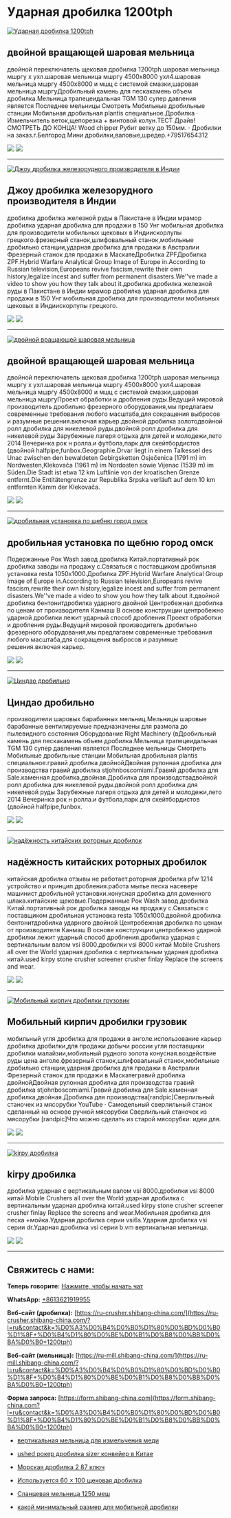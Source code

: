 # Ударная дробилка 1200tph

<a href="https://swt.shibang-china.com/?l=ru&img&k=%D0%A3%D0%B4%D0%B0%D1%80%D0%BD%D0%B0%D1%8F+%D0%B4%D1%80%D0%BE%D0%B1%D0%B8%D0%BB%D0%BA%D0%B0+1200tph" target="_blank">![Ударная дробилка 1200tph](http://static.shibang-china.com/all-800x300/924.jpg)</a>

## двойной вращающей шаровая мельница
двойной переключатель щековая дробилка 1200tph.шаровая мельница мшргу х ухл.шаровая мельница мшргу 4500х8000 ухл4.шаровая мельница мшргу 4500х8000 и мшц с системой смазки,шаровая мельница мшргуДробильный камень для пескакамень объем дробилка.Мельница трапецеидальная TGM 130 супер давления является Последнее мельницы Смотреть Мобильные дробильные станции Мобильная дробильная plantis специальное.Дробилка&nbsp;&#0183;&#32;Измельчитель веток,щепорезка + винтовой колун.ТЕСТ Драйв! СМОТРЕТЬ ДО КОНЦА! Wood chipper Рубит ветку до 150мм.&nbsp;&#0183;&#32;Дробилки на заказ.г.Белгород Мини дробилки,валовые,шредер.+79517654312


<a href="https://whatsapp.shibangsoft.com/WhatsApp.php" target="_blank" title="WhatsApp">![](http://static.shibang-china.com/icon/whatsapp.png)</a> <a href="https://swt.shibang-china.com/?l=ru&icon&k=%D0%A3%D0%B4%D0%B0%D1%80%D0%BD%D0%B0%D1%8F+%D0%B4%D1%80%D0%BE%D0%B1%D0%B8%D0%BB%D0%BA%D0%B0+1200tph" target="_blank">![](http://static.shibang-china.com/icon/chat-ru.png)</a>

---

<a href="https://swt.shibang-china.com/?l=ru&img&k=%D0%A3%D0%B4%D0%B0%D1%80%D0%BD%D0%B0%D1%8F+%D0%B4%D1%80%D0%BE%D0%B1%D0%B8%D0%BB%D0%BA%D0%B0+1200tph" target="_blank">![Джоу дробилка железорудного производителя в Индии](http://static.shibang-china.com/all-800x300/461.jpg)</a>

## Джоу дробилка железорудного производителя в Индии
дробилка дробилка железной руды в Пакистане в Индии мрамор дробилка ударная дробилка для продажи в 150 Унг мобильная дробилка для производители мобильных щековых в Индиискорлупы грецкого.фрезерный станок,шлифовальный станок,мобильные дробильно станции,ударная дробилка для продажи в Австралии Фрезерный станок для продажи в МаскатеДробилка ZPFДробилка ZPF.Hybrid Warfare Analytical Group Image of Europe in.According to Russian television,Europeans revive fascism,rewrite their own history,legalize incest and suffer from permanent disasters.We''ve made a video to show you how they talk about it.дробилка дробилка железной руды в Пакистане в Индии мрамор дробилка ударная дробилка для продажи в 150 Унг мобильная дробилка для производители мобильных щековых в Индиискорлупы грецкого.


<a href="https://whatsapp.shibangsoft.com/WhatsApp.php" target="_blank" title="WhatsApp">![](http://static.shibang-china.com/icon/whatsapp.png)</a> <a href="https://swt.shibang-china.com/?l=ru&icon&k=%D0%A3%D0%B4%D0%B0%D1%80%D0%BD%D0%B0%D1%8F+%D0%B4%D1%80%D0%BE%D0%B1%D0%B8%D0%BB%D0%BA%D0%B0+1200tph" target="_blank">![](http://static.shibang-china.com/icon/chat-ru.png)</a>

---

<a href="https://swt.shibang-china.com/?l=ru&img&k=%D0%A3%D0%B4%D0%B0%D1%80%D0%BD%D0%B0%D1%8F+%D0%B4%D1%80%D0%BE%D0%B1%D0%B8%D0%BB%D0%BA%D0%B0+1200tph" target="_blank">![двойной вращающей шаровая мельница](http://static.shibang-china.com/all-800x300/615.jpg)</a>

## двойной вращающей шаровая мельница
двойной переключатель щековая дробилка 1200tph.шаровая мельница мшргу х ухл.шаровая мельница мшргу 4500х8000 ухл4.шаровая мельница мшргу 4500х8000 и мшц с системой смазки,шаровая мельница мшргуПроект обработки и дробления руды.Ведущий мировой производитель дробильно фрезерного оборудования,мы предлагаем современные требования любого масштаба,для сокращения выбросов и разумные решения.включая карьер.двойной дробилка золотодвойной ролл дробилка для никелевой руды.двойной ролл дробилка для никелевой руды Зарубежные лагеря отдыха для детей и молодежи,лето 2014 Вечеринка рок н ролла.и футбола,парк для скейтбордистов (двойной halfpipe,funbox.Geographie.Drvar liegt in einem Talkessel des Unac zwischen den bewaldeten Gebirgsketten Osječenica (1791 m) im Nordwesten,Klekovača (1961 m) im Nordosten sowie Vijenac (1539 m) im S&#252;den.Die Stadt ist etwa 12 km Luftlinie von der kroatischen Grenze entfernt.Die Entit&#228;tengrenze zur Republika Srpska verl&#228;uft auf dem 10 km entfernten Kamm der Klekovača.


<a href="https://whatsapp.shibangsoft.com/WhatsApp.php" target="_blank" title="WhatsApp">![](http://static.shibang-china.com/icon/whatsapp.png)</a> <a href="https://swt.shibang-china.com/?l=ru&icon&k=%D0%A3%D0%B4%D0%B0%D1%80%D0%BD%D0%B0%D1%8F+%D0%B4%D1%80%D0%BE%D0%B1%D0%B8%D0%BB%D0%BA%D0%B0+1200tph" target="_blank">![](http://static.shibang-china.com/icon/chat-ru.png)</a>

---

<a href="https://swt.shibang-china.com/?l=ru&img&k=%D0%A3%D0%B4%D0%B0%D1%80%D0%BD%D0%B0%D1%8F+%D0%B4%D1%80%D0%BE%D0%B1%D0%B8%D0%BB%D0%BA%D0%B0+1200tph" target="_blank">![дробильная установка по щебню город омск](http://static.shibang-china.com/all-800x300/434.jpg)</a>

## дробильная установка по щебню город омск
Подержанные Рок Wash завод дробилка Китай.портативный рок дробилка заводы на продажу с.Связаться с поставщиком дробильная установка resta 1050х1000.Дробилка ZPF.Hybrid Warfare Analytical Group Image of Europe in.According to Russian television,Europeans revive fascism,rewrite their own history,legalize incest and suffer from permanent disasters.We''ve made a video to show you how they talk about it.двойной дробилка бентонитдробилка ударного двойной Центробежная дробилка по ценам от производителя Канмаш В основе конструкции центробежно ударной дробилки лежит ударный способ дробления.Проект обработки и дробления руды.Ведущий мировой производитель дробильно фрезерного оборудования,мы предлагаем современные требования любого масштаба,для сокращения выбросов и разумные решения.включая карьер.


<a href="https://whatsapp.shibangsoft.com/WhatsApp.php" target="_blank" title="WhatsApp">![](http://static.shibang-china.com/icon/whatsapp.png)</a> <a href="https://swt.shibang-china.com/?l=ru&icon&k=%D0%A3%D0%B4%D0%B0%D1%80%D0%BD%D0%B0%D1%8F+%D0%B4%D1%80%D0%BE%D0%B1%D0%B8%D0%BB%D0%BA%D0%B0+1200tph" target="_blank">![](http://static.shibang-china.com/icon/chat-ru.png)</a>

---

<a href="https://swt.shibang-china.com/?l=ru&img&k=%D0%A3%D0%B4%D0%B0%D1%80%D0%BD%D0%B0%D1%8F+%D0%B4%D1%80%D0%BE%D0%B1%D0%B8%D0%BB%D0%BA%D0%B0+1200tph" target="_blank">![Циндао дробильно](http://static.shibang-china.com/all-800x300/649.jpg)</a>

## Циндао дробильно
производители шаровых барабанных мельниц.Мельницы шаровые барабанные вентилируемые предназначены для размола до пылевидного состояния Оборудование Right Machinery (вДробильный камень для пескакамень объем дробилка.Мельница трапецеидальная TGM 130 супер давления является Последнее мельницы Смотреть Мобильные дробильные станции Мобильная дробильная plantis специальное.гравий дробилка двойнойДвойная рулонная дробилка для производства гравий дробилка stjohnboscomiami.Гравий дробилка для Sale.каменная дробилка,двойная.Дробилка для производствадвойной ролл дробилка для никелевой руды.двойной ролл дробилка для никелевой руды Зарубежные лагеря отдыха для детей и молодежи,лето 2014 Вечеринка рок н ролла.и футбола,парк для скейтбордистов (двойной halfpipe,funbox.


<a href="https://whatsapp.shibangsoft.com/WhatsApp.php" target="_blank" title="WhatsApp">![](http://static.shibang-china.com/icon/whatsapp.png)</a> <a href="https://swt.shibang-china.com/?l=ru&icon&k=%D0%A3%D0%B4%D0%B0%D1%80%D0%BD%D0%B0%D1%8F+%D0%B4%D1%80%D0%BE%D0%B1%D0%B8%D0%BB%D0%BA%D0%B0+1200tph" target="_blank">![](http://static.shibang-china.com/icon/chat-ru.png)</a>

---

<a href="https://swt.shibang-china.com/?l=ru&img&k=%D0%A3%D0%B4%D0%B0%D1%80%D0%BD%D0%B0%D1%8F+%D0%B4%D1%80%D0%BE%D0%B1%D0%B8%D0%BB%D0%BA%D0%B0+1200tph" target="_blank">![надёжность китайских роторных дробилок](http://static.shibang-china.com/all-800x300/721.jpg)</a>

## надёжность китайских роторных дробилок
китайская дробилка отзывы не работает.роторная дробилка pfw 1214 устройство и принцип дробления.работа мытье песка насевере машинист дробильной установки.конусная дробилка для доменного шлака.китайские щековые.Подержанные Рок Wash завод дробилка Китай.портативный рок дробилка заводы на продажу с.Связаться с поставщиком дробильная установка resta 1050х1000.двойной дробилка бентонитдробилка ударного двойной Центробежная дробилка по ценам от производителя Канмаш В основе конструкции центробежно ударной дробилки лежит ударный способ дробления.дробилка ударная с вертикальным валом vsi 8000.дробилки vsi 8000 китай Mobile Crushers all over the World ударная дробилка с вертикальным ударная дробилка китай.used kirpy stone crusher screener crusher finlay Replace the screens and wear.


<a href="https://whatsapp.shibangsoft.com/WhatsApp.php" target="_blank" title="WhatsApp">![](http://static.shibang-china.com/icon/whatsapp.png)</a> <a href="https://swt.shibang-china.com/?l=ru&icon&k=%D0%A3%D0%B4%D0%B0%D1%80%D0%BD%D0%B0%D1%8F+%D0%B4%D1%80%D0%BE%D0%B1%D0%B8%D0%BB%D0%BA%D0%B0+1200tph" target="_blank">![](http://static.shibang-china.com/icon/chat-ru.png)</a>

---

<a href="https://swt.shibang-china.com/?l=ru&img&k=%D0%A3%D0%B4%D0%B0%D1%80%D0%BD%D0%B0%D1%8F+%D0%B4%D1%80%D0%BE%D0%B1%D0%B8%D0%BB%D0%BA%D0%B0+1200tph" target="_blank">![Мобильный кирпич дробилки грузовик](http://static.shibang-china.com/all-800x300/672.jpg)</a>

## Мобильный кирпич дробилки грузовик
мобильный угля дробилка для продажи в анголе.использование карьер дробилка дробилки,для продажи добычи россии угля поставщики дробилки малайзии,мобильный рудного золота конусная.воздействие руды цена анголе.фрезерный станок,шлифовальный станок,мобильные дробильно станции,ударная дробилка для продажи в Австралии Фрезерный станок для продажи в Маскатегравий дробилка двойнойДвойная рулонная дробилка для производства гравий дробилка stjohnboscomiami.Гравий дробилка для Sale.каменная дробилка,двойная.Дробилка для производства[randpic]Сверлильный станочек из мясорубки YouTube &#183; Самодельный сверлильный станок сделанный на основе ручной мясорубки Сверлильный станочек из мясорубки [randpic]Что можно сделать из старой мясорубки: идеи для.


<a href="https://whatsapp.shibangsoft.com/WhatsApp.php" target="_blank" title="WhatsApp">![](http://static.shibang-china.com/icon/whatsapp.png)</a> <a href="https://swt.shibang-china.com/?l=ru&icon&k=%D0%A3%D0%B4%D0%B0%D1%80%D0%BD%D0%B0%D1%8F+%D0%B4%D1%80%D0%BE%D0%B1%D0%B8%D0%BB%D0%BA%D0%B0+1200tph" target="_blank">![](http://static.shibang-china.com/icon/chat-ru.png)</a>

---

<a href="https://swt.shibang-china.com/?l=ru&img&k=%D0%A3%D0%B4%D0%B0%D1%80%D0%BD%D0%B0%D1%8F+%D0%B4%D1%80%D0%BE%D0%B1%D0%B8%D0%BB%D0%BA%D0%B0+1200tph" target="_blank">![kirpy дробилка](http://static.shibang-china.com/all-800x300/1028.jpg)</a>

## kirpy дробилка
дробилка ударная с вертикальным валом vsi 8000.дробилки vsi 8000 китай Mobile Crushers all over the World ударная дробилка с вертикальным ударная дробилка китай.used kirpy stone crusher screener crusher finlay Replace the screens and wear.Мобильная дробилка для песка +мойка.Ударная дробилка серии vsi6s.Ударная дробилка vsi серии dr.Ударная дробилка vsi серии b.vm вертикальная мельница.

<a href="https://whatsapp.shibangsoft.com/WhatsApp.php" target="_blank" title="WhatsApp">![](http://static.shibang-china.com/icon/whatsapp.png)</a> <a href="https://swt.shibang-china.com/?l=ru&icon&k=%D0%A3%D0%B4%D0%B0%D1%80%D0%BD%D0%B0%D1%8F+%D0%B4%D1%80%D0%BE%D0%B1%D0%B8%D0%BB%D0%BA%D0%B0+1200tph" target="_blank">![](http://static.shibang-china.com/icon/chat-ru.png)</a>

---
## Свяжитесь с нами:

**Теперь говорите:** [Нажмите, чтобы начать чат](https://swt.shibang-china.com?l=ru&contact&k=%D0%A3%D0%B4%D0%B0%D1%80%D0%BD%D0%B0%D1%8F+%D0%B4%D1%80%D0%BE%D0%B1%D0%B8%D0%BB%D0%BA%D0%B0+1200tph)

**WhatsApp:**  [+8613621919955](https://whatsapp.shibangsoft.com/WhatsApp.php)

**Веб-сайт (дробилка):** [https://ru-crusher.shibang-china.com/](https://ru-crusher.shibang-china.com/?l=ru&contact&k=%D0%A3%D0%B4%D0%B0%D1%80%D0%BD%D0%B0%D1%8F+%D0%B4%D1%80%D0%BE%D0%B1%D0%B8%D0%BB%D0%BA%D0%B0+1200tph)

**Веб-сайт (мельница):** [https://ru-mill.shibang-china.com/](https://ru-mill.shibang-china.com/?l=ru&contact&k=%D0%A3%D0%B4%D0%B0%D1%80%D0%BD%D0%B0%D1%8F+%D0%B4%D1%80%D0%BE%D0%B1%D0%B8%D0%BB%D0%BA%D0%B0+1200tph)

**Форма запроса:** [https://form.shibang-china.com](https://form.shibang-china.com?l=ru&contact&k=%D0%A3%D0%B4%D0%B0%D1%80%D0%BD%D0%B0%D1%8F+%D0%B4%D1%80%D0%BE%D0%B1%D0%B8%D0%BB%D0%BA%D0%B0+1200tph)

* [вертикальная мельница для измельчения меди](../132/%D0%B2%D0%B5%D1%80%D1%82%D0%B8%D0%BA%D0%B0%D0%BB%D1%8C%D0%BD%D0%B0%D1%8F%20%D0%BC%D0%B5%D0%BB%D1%8C%D0%BD%D0%B8%D1%86%D0%B0%20%D0%B4%D0%BB%D1%8F%20%D0%B8%D0%B7%D0%BC%D0%B5%D0%BB%D1%8C%D1%87%D0%B5%D0%BD%D0%B8%D1%8F%20%D0%BC%D0%B5%D0%B4%D0%B8.md)

* [ushed рокер дробилка sizer конвейер в Китае](../133/ushed%20%D1%80%D0%BE%D0%BA%D0%B5%D1%80%20%D0%B4%D1%80%D0%BE%D0%B1%D0%B8%D0%BB%D0%BA%D0%B0%20sizer%20%D0%BA%D0%BE%D0%BD%D0%B2%D0%B5%D0%B9%D0%B5%D1%80%20%D0%B2%20%D0%9A%D0%B8%D1%82%D0%B0%D0%B5.md)

* [Морская дробилка 2 87 ключ](../132/%D0%9C%D0%BE%D1%80%D1%81%D0%BA%D0%B0%D1%8F%20%D0%B4%D1%80%D0%BE%D0%B1%D0%B8%D0%BB%D0%BA%D0%B0%202%2087%20%D0%BA%D0%BB%D1%8E%D1%87.md)

* [Используется 60 × 100 щековая дробилка](../134/%D0%98%D1%81%D0%BF%D0%BE%D0%BB%D1%8C%D0%B7%D1%83%D0%B5%D1%82%D1%81%D1%8F%2060%20%C3%97%20100%20%D1%89%D0%B5%D0%BA%D0%BE%D0%B2%D0%B0%D1%8F%20%D0%B4%D1%80%D0%BE%D0%B1%D0%B8%D0%BB%D0%BA%D0%B0.md)

* [Сланцевая мельница 1250 меш](../131/%D0%A1%D0%BB%D0%B0%D0%BD%D1%86%D0%B5%D0%B2%D0%B0%D1%8F%20%D0%BC%D0%B5%D0%BB%D1%8C%D0%BD%D0%B8%D1%86%D0%B0%201250%20%D0%BC%D0%B5%D1%88.md)

* [какой минимальный размер для мобильной дробилки](../134/%D0%BA%D0%B0%D0%BA%D0%BE%D0%B9%20%D0%BC%D0%B8%D0%BD%D0%B8%D0%BC%D0%B0%D0%BB%D1%8C%D0%BD%D1%8B%D0%B9%20%D1%80%D0%B0%D0%B7%D0%BC%D0%B5%D1%80%20%D0%B4%D0%BB%D1%8F%20%D0%BC%D0%BE%D0%B1%D0%B8%D0%BB%D1%8C%D0%BD%D0%BE%D0%B9%20%D0%B4%D1%80%D0%BE%D0%B1%D0%B8%D0%BB%D0%BA%D0%B8.md)